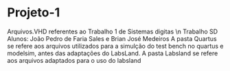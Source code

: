 # Projeto-1
Arquivos.VHD referentes ao Trabalho 1 de Sistemas digitas \n
Trabalho SD
Alunos: João Pedro de Faria Sales e Brian José Medeiros
A pasta Quartus se refere aos arquivos utilizados para a simulção do test bench no quartus e modelsim, antes das adaptações do LabsLand.
A pasta Labsland se refere aos arquivos adaptados para o uso do labsland
